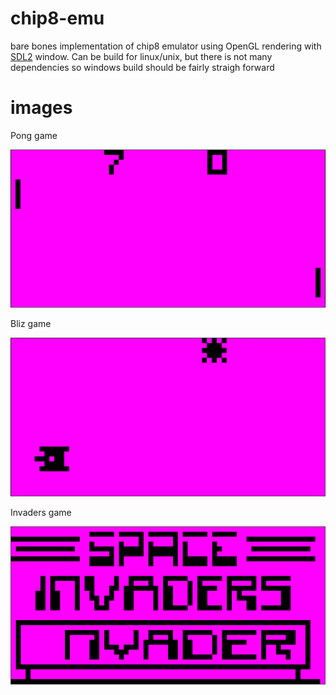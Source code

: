 # chip8-emu
bare bones implementation of chip8 emulator using OpenGL rendering with [SDL2](https://www.libsdl.org/) window.
Can be build for linux/unix, but there is not many dependencies so windows build should be fairly straigh forward

# images

Pong game

![image1](chip8.png)

Bliz game

![image2](chip8Bliz.png)

Invaders game

![image3](chipinvaders.png)
